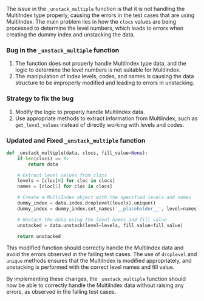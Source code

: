 The issue in the `_unstack_multiple` function is that it is not handling the MultiIndex type properly, causing the errors in the test cases that are using MultiIndex. The main problem lies in how the `clocs` values are being processed to determine the level numbers, which leads to errors when creating the dummy index and unstacking the data.

### Bug in the `_unstack_multiple` function
1. The function does not properly handle MultiIndex type data, and the logic to determine the level numbers is not suitable for MultiIndex.
2. The manipulation of index levels, codes, and names is causing the data structure to be improperly modified and leading to errors in unstacking.

### Strategy to fix the bug
1. Modify the logic to properly handle MultiIndex data.
2. Use appropriate methods to extract information from MultiIndex, such as `get_level_values` instead of directly working with levels and codes.

### Updated and Fixed `_unstack_multiple` function
```python
def _unstack_multiple(data, clocs, fill_value=None):
    if len(clocs) == 0:
        return data

    # Extract level values from clocs
    levels = [cloc[0] for cloc in clocs]
    names = [cloc[1] for cloc in clocs]

    # Create a MultiIndex object with the specified levels and names
    dummy_index = data.index.droplevel(levels).unique()
    dummy_index = dummy_index.set_names('__placeholder__', level=names)

    # Unstack the data using the level names and fill value
    unstacked = data.unstack(level=levels, fill_value=fill_value)

    return unstacked
```

This modified function should correctly handle the MultiIndex data and avoid the errors observed in the failing test cases. The use of `droplevel` and `unique` methods ensures that the MultiIndex is modified appropriately, and unstacking is performed with the correct level names and fill value.

By implementing these changes, the `_unstack_multiple` function should now be able to correctly handle the MultiIndex data without raising any errors, as observed in the failing test cases.